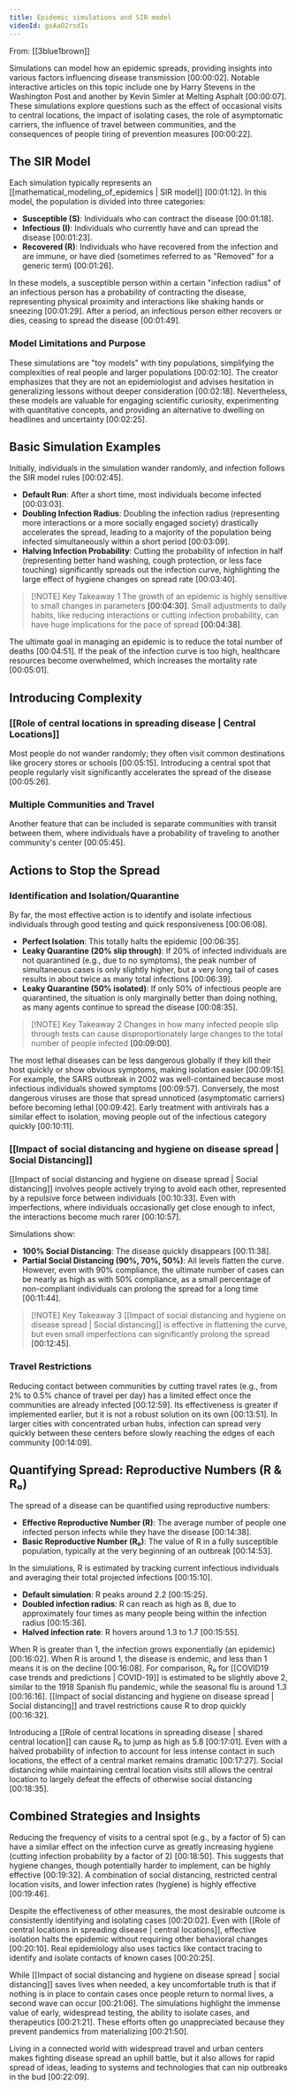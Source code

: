 ```yaml
---
title: Epidemic simulations and SIR model
videoId: gxAaO2rsdIs
---
```


From: [[3blue1brown]] <br/> 

Simulations can model how an epidemic spreads, providing insights into various factors influencing disease transmission <a class="yt-timestamp" data-t="00:00:02">[00:00:02]</a>. Notable interactive articles on this topic include one by Harry Stevens in the Washington Post and another by Kevin Simler at Melting Asphalt <a class="yt-timestamp" data-t="00:00:07">[00:00:07]</a>. These simulations explore questions such as the effect of occasional visits to central locations, the impact of isolating cases, the role of asymptomatic carriers, the influence of travel between communities, and the consequences of people tiring of prevention measures <a class="yt-timestamp" data-t="00:00:22">[00:00:22]</a>.

## The SIR Model

Each simulation typically represents an [[mathematical_modeling_of_epidemics | SIR model]] <a class="yt-timestamp" data-t="00:01:12">[00:01:12]</a>. In this model, the population is divided into three categories:
*   **Susceptible (S)**: Individuals who can contract the disease <a class="yt-timestamp" data-t="00:01:18">[00:01:18]</a>.
*   **Infectious (I)**: Individuals who currently have and can spread the disease <a class="yt-timestamp" data-t="00:01:23">[00:01:23]</a>.
*   **Recovered (R)**: Individuals who have recovered from the infection and are immune, or have died (sometimes referred to as "Removed" for a generic term) <a class="yt-timestamp" data-t="00:01:26">[00:01:26]</a>.

In these models, a susceptible person within a certain "infection radius" of an infectious person has a probability of contracting the disease, representing physical proximity and interactions like shaking hands or sneezing <a class="yt-timestamp" data-t="00:01:29">[00:01:29]</a>. After a period, an infectious person either recovers or dies, ceasing to spread the disease <a class="yt-timestamp" data-t="00:01:49">[00:01:49]</a>.

### Model Limitations and Purpose

These simulations are "toy models" with tiny populations, simplifying the complexities of real people and larger populations <a class="yt-timestamp" data-t="00:02:10">[00:02:10]</a>. The creator emphasizes that they are not an epidemiologist and advises hesitation in generalizing lessons without deeper consideration <a class="yt-timestamp" data-t="00:02:18">[00:02:18]</a>. Nevertheless, these models are valuable for engaging scientific curiosity, experimenting with quantitative concepts, and providing an alternative to dwelling on headlines and uncertainty <a class="yt-timestamp" data-t="00:02:25">[00:02:25]</a>.

## Basic Simulation Examples

Initially, individuals in the simulation wander randomly, and infection follows the SIR model rules <a class="yt-timestamp" data-t="00:02:45">[00:02:45]</a>.

*   **Default Run**: After a short time, most individuals become infected <a class="yt-timestamp" data-t="00:03:03">[00:03:03]</a>.
*   **Doubling Infection Radius**: Doubling the infection radius (representing more interactions or a more socially engaged society) drastically accelerates the spread, leading to a majority of the population being infected simultaneously within a short period <a class="yt-timestamp" data-t="00:03:09">[00:03:09]</a>.
*   **Halving Infection Probability**: Cutting the probability of infection in half (representing better hand washing, cough protection, or less face touching) significantly spreads out the infection curve, highlighting the large effect of hygiene changes on spread rate <a class="yt-timestamp" data-t="00:03:40">[00:03:40]</a>.

> [!NOTE] Key Takeaway 1
> The growth of an epidemic is highly sensitive to small changes in parameters <a class="yt-timestamp" data-t="00:04:30">[00:04:30]</a>. Small adjustments to daily habits, like reducing interactions or cutting infection probability, can have huge implications for the pace of spread <a class="yt-timestamp" data-t="00:04:38">[00:04:38]</a>.

The ultimate goal in managing an epidemic is to reduce the total number of deaths <a class="yt-timestamp" data-t="00:04:51">[00:04:51]</a>. If the peak of the infection curve is too high, healthcare resources become overwhelmed, which increases the mortality rate <a class="yt-timestamp" data-t="00:05:01">[00:05:01]</a>.

## Introducing Complexity

### [[Role of central locations in spreading disease | Central Locations]]

Most people do not wander randomly; they often visit common destinations like grocery stores or schools <a class="yt-timestamp" data-t="00:05:15">[00:05:15]</a>. Introducing a central spot that people regularly visit significantly accelerates the spread of the disease <a class="yt-timestamp" data-t="00:05:26">[00:05:26]</a>.

### Multiple Communities and Travel

Another feature that can be included is separate communities with transit between them, where individuals have a probability of traveling to another community's center <a class="yt-timestamp" data-t="00:05:45">[00:05:45]</a>.

## Actions to Stop the Spread

### Identification and Isolation/Quarantine

By far, the most effective action is to identify and isolate infectious individuals through good testing and quick responsiveness <a class="yt-timestamp" data-t="00:06:08">[00:06:08]</a>.
*   **Perfect Isolation**: This totally halts the epidemic <a class="yt-timestamp" data-t="00:06:35">[00:06:35]</a>.
*   **Leaky Quarantine (20% slip through)**: If 20% of infected individuals are not quarantined (e.g., due to no symptoms), the peak number of simultaneous cases is only slightly higher, but a very long tail of cases results in about twice as many total infections <a class="yt-timestamp" data-t="00:06:39">[00:06:39]</a>.
*   **Leaky Quarantine (50% isolated)**: If only 50% of infectious people are quarantined, the situation is only marginally better than doing nothing, as many agents continue to spread the disease <a class="yt-timestamp" data-t="00:08:35">[00:08:35]</a>.

> [!NOTE] Key Takeaway 2
> Changes in how many infected people slip through tests can cause disproportionately large changes to the total number of people infected <a class="yt-timestamp" data-t="00:09:00">[00:09:00]</a>.

The most lethal diseases can be less dangerous globally if they kill their host quickly or show obvious symptoms, making isolation easier <a class="yt-timestamp" data-t="00:09:15">[00:09:15]</a>. For example, the SARS outbreak in 2002 was well-contained because most infectious individuals showed symptoms <a class="yt-timestamp" data-t="00:09:57">[00:09:57]</a>. Conversely, the most dangerous viruses are those that spread unnoticed (asymptomatic carriers) before becoming lethal <a class="yt-timestamp" data-t="00:09:42">[00:09:42]</a>. Early treatment with antivirals has a similar effect to isolation, moving people out of the infectious category quickly <a class="yt-timestamp" data-t="00:10:11">[00:10:11]</a>.

### [[Impact of social distancing and hygiene on disease spread | Social Distancing]]

[[Impact of social distancing and hygiene on disease spread | Social distancing]] involves people actively trying to avoid each other, represented by a repulsive force between individuals <a class="yt-timestamp" data-t="00:10:33">[00:10:33]</a>. Even with imperfections, where individuals occasionally get close enough to infect, the interactions become much rarer <a class="yt-timestamp" data-t="00:10:57">[00:10:57]</a>.

Simulations show:
*   **100% Social Distancing**: The disease quickly disappears <a class="yt-timestamp" data-t="00:11:38">[00:11:38]</a>.
*   **Partial Social Distancing (90%, 70%, 50%)**: All levels flatten the curve. However, even with 90% compliance, the ultimate number of cases can be nearly as high as with 50% compliance, as a small percentage of non-compliant individuals can prolong the spread for a long time <a class="yt-timestamp" data-t="00:11:44">[00:11:44]</a>.

> [!NOTE] Key Takeaway 3
> [[Impact of social distancing and hygiene on disease spread | Social distancing]] is effective in flattening the curve, but even small imperfections can significantly prolong the spread <a class="yt-timestamp" data-t="00:12:45">[00:12:45]</a>.

### Travel Restrictions

Reducing contact between communities by cutting travel rates (e.g., from 2% to 0.5% chance of travel per day) has a limited effect once the communities are already infected <a class="yt-timestamp" data-t="00:12:59">[00:12:59]</a>. Its effectiveness is greater if implemented earlier, but it is not a robust solution on its own <a class="yt-timestamp" data-t="00:13:51">[00:13:51]</a>. In larger cities with concentrated urban hubs, infection can spread very quickly between these centers before slowly reaching the edges of each community <a class="yt-timestamp" data-t="00:14:09">[00:14:09]</a>.

## Quantifying Spread: Reproductive Numbers (R & R₀)

The spread of a disease can be quantified using reproductive numbers:
*   **Effective Reproductive Number (R)**: The average number of people one infected person infects while they have the disease <a class="yt-timestamp" data-t="00:14:38">[00:14:38]</a>.
*   **Basic Reproductive Number (R₀)**: The value of R in a fully susceptible population, typically at the very beginning of an outbreak <a class="yt-timestamp" data-t="00:14:53">[00:14:53]</a>.

In the simulations, R is estimated by tracking current infectious individuals and averaging their total projected infections <a class="yt-timestamp" data-t="00:15:10">[00:15:10]</a>.
*   **Default simulation**: R peaks around 2.2 <a class="yt-timestamp" data-t="00:15:25">[00:15:25]</a>.
*   **Doubled infection radius**: R can reach as high as 8, due to approximately four times as many people being within the infection radius <a class="yt-timestamp" data-t="00:15:36">[00:15:36]</a>.
*   **Halved infection rate**: R hovers around 1.3 to 1.7 <a class="yt-timestamp" data-t="00:15:55">[00:15:55]</a>.

When R is greater than 1, the infection grows exponentially (an epidemic) <a class="yt-timestamp" data-t="00:16:02">[00:16:02]</a>. When R is around 1, the disease is endemic, and less than 1 means it is on the decline <a class="yt-timestamp" data-t="00:16:08">[00:16:08]</a>.
For comparison, R₀ for [[COVID19 case trends and predictions | COVID-19]] is estimated to be slightly above 2, similar to the 1918 Spanish flu pandemic, while the seasonal flu is around 1.3 <a class="yt-timestamp" data-t="00:16:16">[00:16:16]</a>. [[Impact of social distancing and hygiene on disease spread | Social distancing]] and travel restrictions cause R to drop quickly <a class="yt-timestamp" data-t="00:16:32">[00:16:32]</a>.

Introducing a [[Role of central locations in spreading disease | shared central location]] can cause R₀ to jump as high as 5.8 <a class="yt-timestamp" data-t="00:17:01">[00:17:01]</a>. Even with a halved probability of infection to account for less intense contact in such locations, the effect of a central market remains dramatic <a class="yt-timestamp" data-t="00:17:27">[00:17:27]</a>. Social distancing while maintaining central location visits still allows the central location to largely defeat the effects of otherwise social distancing <a class="yt-timestamp" data-t="00:18:35">[00:18:35]</a>.

## Combined Strategies and Insights

Reducing the frequency of visits to a central spot (e.g., by a factor of 5) can have a similar effect on the infection curve as greatly increasing hygiene (cutting infection probability by a factor of 2) <a class="yt-timestamp" data-t="00:18:50">[00:18:50]</a>. This suggests that hygiene changes, though potentially harder to implement, can be highly effective <a class="yt-timestamp" data-t="00:19:32">[00:19:32]</a>. A combination of social distancing, restricted central location visits, and lower infection rates (hygiene) is highly effective <a class="yt-timestamp" data-t="00:19:46">[00:19:46]</a>.

Despite the effectiveness of other measures, the most desirable outcome is consistently identifying and isolating cases <a class="yt-timestamp" data-t="00:20:02">[00:20:02]</a>. Even with [[Role of central locations in spreading disease | central locations]], effective isolation halts the epidemic without requiring other behavioral changes <a class="yt-timestamp" data-t="00:20:10">[00:20:10]</a>. Real epidemiology also uses tactics like contact tracing to identify and isolate contacts of known cases <a class="yt-timestamp" data-t="00:20:25">[00:20:25]</a>.

While [[Impact of social distancing and hygiene on disease spread | social distancing]] saves lives when needed, a key uncomfortable truth is that if nothing is in place to contain cases once people return to normal lives, a second wave can occur <a class="yt-timestamp" data-t="00:21:06">[00:21:06]</a>. The simulations highlight the immense value of early, widespread testing, the ability to isolate cases, and therapeutics <a class="yt-timestamp" data-t="00:21:21">[00:21:21]</a>. These efforts often go unappreciated because they prevent pandemics from materializing <a class="yt-timestamp" data-t="00:21:50">[00:21:50]</a>.

Living in a connected world with widespread travel and urban centers makes fighting disease spread an uphill battle, but it also allows for rapid spread of ideas, leading to systems and technologies that can nip outbreaks in the bud <a class="yt-timestamp" data-t="00:22:09">[00:22:09]</a>.